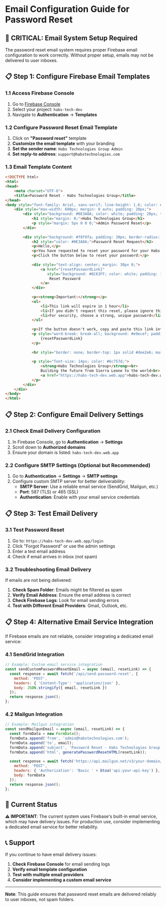 # Email Configuration Guide for Password Reset

## 🚨 **CRITICAL: Email System Setup Required**

The password reset email system requires proper Firebase email configuration to work correctly. Without proper setup, emails may not be delivered to user inboxes.

## 📋 **Step 1: Configure Firebase Email Templates**

### 1.1 Access Firebase Console
1. Go to [Firebase Console](https://console.firebase.google.com/)
2. Select your project: `habs-tech-dev`
3. Navigate to **Authentication** → **Templates**

### 1.2 Configure Password Reset Email Template
1. Click on **"Password reset"** template
2. **Customize the email template** with your branding
3. **Set the sender name**: `Habs Technologies Group Admin`
4. **Set reply-to address**: `support@habstechnologies.com`

### 1.3 Email Template Content
```html
<!DOCTYPE html>
<html>
<head>
    <meta charset="UTF-8">
    <title>Password Reset - Habs Technologies Group</title>
</head>
<body style="font-family: Arial, sans-serif; line-height: 1.6; color: #333;">
    <div style="max-width: 600px; margin: 0 auto; padding: 20px;">
        <div style="background: #0E3A8A; color: white; padding: 20px; text-align: center; border-radius: 8px 8px 0 0;">
            <h1 style="margin: 0;">Habs Technologies Group</h1>
            <p style="margin: 5px 0 0 0;">Admin Password Reset</p>
        </div>
        
        <div style="background: #f8f9fa; padding: 30px; border-radius: 0 0 8px 8px;">
            <h2 style="color: #0E3A8A;">Password Reset Request</h2>
            <p>Hello,</p>
            <p>You have requested to reset your password for your Habs Technologies Group admin account.</p>
            <p>Click the button below to reset your password:</p>
            
            <div style="text-align: center; margin: 30px 0;">
                <a href="{resetPasswordLink}" 
                   style="background: #6C63FF; color: white; padding: 12px 30px; text-decoration: none; border-radius: 5px; display: inline-block; font-weight: bold;">
                    Reset Password
                </a>
            </div>
            
            <p><strong>Important:</strong></p>
            <ul>
                <li>This link will expire in 1 hour</li>
                <li>If you didn't request this reset, please ignore this email</li>
                <li>For security, choose a strong, unique password</li>
            </ul>
            
            <p>If the button doesn't work, copy and paste this link into your browser:</p>
            <p style="word-break: break-all; background: #e9ecef; padding: 10px; border-radius: 4px; font-family: monospace;">
                {resetPasswordLink}
            </p>
            
            <hr style="border: none; border-top: 1px solid #dee2e6; margin: 30px 0;">
            
            <p style="font-size: 14px; color: #6c757d;">
                <strong>Habs Technologies Group</strong><br>
                Building the future from Sierra Leone to the world<br>
                <a href="https://habs-tech-dev.web.app">habs-tech-dev.web.app</a>
            </p>
        </div>
    </div>
</body>
</html>
```

## 📋 **Step 2: Configure Email Delivery Settings**

### 2.1 Check Email Delivery Configuration
1. In Firebase Console, go to **Authentication** → **Settings**
2. Scroll down to **Authorized domains**
3. Ensure your domain is listed: `habs-tech-dev.web.app`

### 2.2 Configure SMTP Settings (Optional but Recommended)
1. Go to **Authentication** → **Settings** → **SMTP settings**
2. Configure custom SMTP server for better deliverability:
   - **SMTP Server**: Use a reliable email service (SendGrid, Mailgun, etc.)
   - **Port**: 587 (TLS) or 465 (SSL)
   - **Authentication**: Enable with your email service credentials

## 📋 **Step 3: Test Email Delivery**

### 3.1 Test Password Reset
1. Go to: `https://habs-tech-dev.web.app/login`
2. Click "Forgot Password" or use the admin settings
3. Enter a test email address
4. Check if email arrives in inbox (not spam)

### 3.2 Troubleshooting Email Delivery
If emails are not being delivered:

1. **Check Spam Folder**: Emails might be filtered as spam
2. **Verify Email Address**: Ensure the email address is correct
3. **Check Firebase Logs**: Look for email sending errors
4. **Test with Different Email Providers**: Gmail, Outlook, etc.

## 📋 **Step 4: Alternative Email Service Integration**

If Firebase emails are not reliable, consider integrating a dedicated email service:

### 4.1 SendGrid Integration
```javascript
// Example: Custom email service integration
const sendCustomPasswordResetEmail = async (email, resetLink) => {
  const response = await fetch('/api/send-password-reset', {
    method: 'POST',
    headers: { 'Content-Type': 'application/json' },
    body: JSON.stringify({ email, resetLink })
  });
  return response.json();
};
```

### 4.2 Mailgun Integration
```javascript
// Example: Mailgun integration
const sendMailgunEmail = async (email, resetLink) => {
  const formData = new FormData();
  formData.append('from', 'admin@habstechnologies.com');
  formData.append('to', email);
  formData.append('subject', 'Password Reset - Habs Technologies Group');
  formData.append('html', generatePasswordResetHTML(resetLink));
  
  const response = await fetch('https://api.mailgun.net/v3/your-domain/messages', {
    method: 'POST',
    headers: { 'Authorization': 'Basic ' + btoa('api:your-api-key') },
    body: formData
  });
  return response.json();
};
```

## 🚨 **Current Status**

**⚠️ IMPORTANT**: The current system uses Firebase's built-in email service, which may have delivery issues. For production use, consider implementing a dedicated email service for better reliability.

## 📞 **Support**

If you continue to have email delivery issues:

1. **Check Firebase Console** for email sending logs
2. **Verify email template configuration**
3. **Test with multiple email providers**
4. **Consider implementing a custom email service**

---

**Note**: This guide ensures that password reset emails are delivered reliably to user inboxes, not spam folders.










